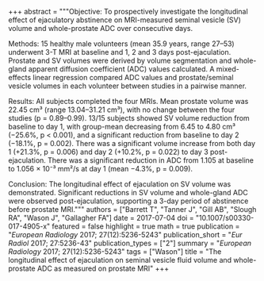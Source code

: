 +++
abstract = """Objective: To prospectively investigate the longitudinal effect of ejaculatory abstinence on MRI-measured seminal vesicle (SV) volume and whole-prostate ADC over consecutive days.

Methods: 15 healthy male volunteers (mean 35.9 years, range 27–53) underwent 3-T MRI at baseline and 1, 2 and 3 days post-ejaculation. Prostate and SV volumes were derived by volume segmentation and whole-gland apparent diffusion coefficient (ADC) values calculated. A mixed-effects linear regression compared ADC values and prostate/seminal vesicle volumes in each volunteer between studies in a pairwise manner.

Results: All subjects completed the four MRIs. Mean prostate volume was 22.45 cm³ (range 13.04–31.21 cm³), with no change between the four studies (p = 0.89–0.99). 13/15 subjects showed SV volume reduction from baseline to day 1, with group-mean decreasing from 6.45 to 4.80 cm³ (−25.6%, p < 0.001), and a significant reduction from baseline to day 2 (−18.1%, p = 0.002). There was a significant volume increase from both day 1 (+21.3%, p = 0.006) and day 2 (+10.2%, p = 0.022) to day 3 post-ejaculation. There was a significant reduction in ADC from 1.105 at baseline to 1.056 × 10⁻³ mm²/s at day 1 (mean −4.3%, p = 0.009).

Conclusion: The longitudinal effect of ejaculation on SV volume was demonstrated. Significant reductions in SV volume and whole-gland ADC were observed post-ejaculation, supporting a 3-day period of abstinence before prostate MRI."""
authors = ["Barrett T", "Tanner J", "Gill AB", "Slough RA", "Wason J", "Gallagher FA"]
date = 2017-07-04
doi = "10.1007/s00330-017-4905-x"
featured = false
highlight = true
math = true
publication = "*European Radiology* 2017; 27(12):5236-5243"
publication_short = "*Eur Radiol* 2017; 27:5236-43"
publication_types = ["2"]
summary = "*European Radiology* 2017; 27(12):5236-5243"
tags = ["Wason"]
title = "The longitudinal effect of ejaculation on seminal vesicle fluid volume and whole-prostate ADC as measured on prostate MRI"
+++

